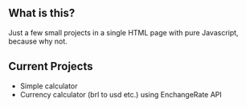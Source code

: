 ## What is this?
Just a few small projects in a single HTML page with pure Javascript, because why not.

## Current Projects
- Simple calculator
- Currency calculator (brl to usd etc.) using EnchangeRate API
